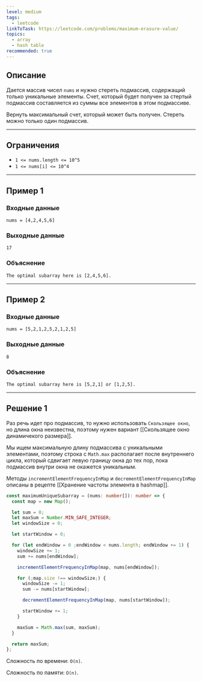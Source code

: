 ```yaml
---
level: medium
tags:
  - leetcode
linkToTask: https://leetcode.com/problems/maximum-erasure-value/
topics:
  - array
  - hash table
recommended: true
---
```

## Описание

Дается массив чисел `nums` и нужно стереть подмассив, содержащий только уникальные элементы. Счет, который будет получен за стертый подмассив составляется из суммы все элементов в этом подмассиве.

Вернуть максимальный счет, который может быть получен. Стереть можно только один подмассив.

---
## Ограничения

- `1 <= nums.length <= 10^5`
- `1 <= nums[i] <= 10^4`

---
## Пример 1

### Входные данные

```
nums = [4,2,4,5,6]
```
### Выходные данные

```
17
```
### Объяснение

```
The optimal subarray here is [2,4,5,6].
```

---
## Пример 2

### Входные данные

```
nums = [5,2,1,2,5,2,1,2,5]
```
### Выходные данные

```
8
```
### Объяснение

```
The optimal subarray here is [5,2,1] or [1,2,5].
```

---
## Решение 1

Раз речь идет про подмассив, то нужно использовать `Скользящее окно`, но длина окна неизвестна, поэтому нужен вариант [[Скользящее окно динамичекого размера]].

Мы ищем максимальную длину подмассива с уникальными элементами, поэтому строка с `Math.max` располагает после внутреннего цикла, который сдвигает левую границу окна до тех пор, пока подмассив внутри окна не окажется уникальным.

Методы `incrementElementFrequencyInMap` и `decrementElementFrequencyInMap` описаны в рецепте [[Хранение частоты элемента в hashmap]].

```typescript
const maximumUniqueSubarray = (nums: number[]): number => {
  const map = new Map();

  let sum = 0;
  let maxSum = Number.MIN_SAFE_INTEGER;
  let windowSize = 0;

  let startWindow = 0;

  for (let endWindow = 0 ;endWindow < nums.length; endWindow += 1) {
    windowSize += 1;
    sum += nums[endWindow];

    incrementElementFrequencyInMap(map, nums[endWindow]);

    for (;map.size !== windowSize;) {
      windowSize -= 1;
      sum -= nums[startWindow];

      decrementElementFrequencyInMap(map, nums[startWindow]);

      startWindow += 1;
    }

    maxSum = Math.max(sum, maxSum);
  }

  return maxSum;
};
```

Сложность по времени: `O(n)`.

Сложность по памяти: `O(n)`.